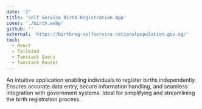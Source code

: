```yaml
---
date: '2'
title: 'Self Service Birth Registration App'
cover: './birth.webp'
github: ''
external: 'https://birthreg-selfservice.nationalpopulation.gov.ng/'
tech:
  - React
  - Tailwind
  - Tanstack Query
  - Tanstack Router
---
```


An intuitive application enabling individuals to register births independently. Ensures accurate data entry, secure information handling, and seamless integration with government systems. Ideal for simplifying and streamlining the birth registration process.

